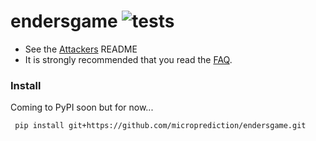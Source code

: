 # endersgame ![tests](https://github.com/microprediction/endersgame/actions/workflows/tests.yml/badge.svg)


- See the [Attackers](https://github.com/microprediction/endersgame/tree/main/endersgame/attackers) README
- It is strongly recommended that you read the [FAQ](https://github.com/microprediction/endersgame/blob/main/endersgame/attackers/FAQ.md). 


### Install 
Coming to PyPI soon but for now...

     pip install git+https://github.com/microprediction/endersgame.git

